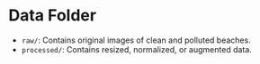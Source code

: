 # Data Folder

- `raw/`: Contains original images of clean and polluted beaches.
- `processed/`: Contains resized, normalized, or augmented data.
